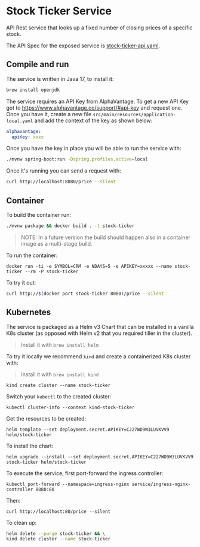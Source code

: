 # Stock Ticker Service

API Rest service that looks up a fixed number of closing prices of a specific stock.

The API Spec for the exposed service is [stock-ticker-api.yaml](src/main/resources/api/stock-ticker-api.yaml).

## Compile and run

The service is written in Java 17, to install it:

```bash
brew install openjdk
```

The service requires an API Key from AlphaVantage. 
To get a new API Key got to https://www.alphavantage.co/support/#api-key and request one.
Once you have it, create a new file `src/main/resources/application-local.yaml` and add the context of the
key as shown below:

```yaml
alphavantage:
  apiKey: xxxx
```

Once you have the key in place you will be able to run the service with:
```bash
./mvnw spring-boot:run -Dspring.profiles.active=local
```

Once it's running you can send a request with:
```bash
curl http://localhost:8080/price --silent
```

## Container

To build the container run:

```bash
./mvnw package && docker build . -t stock-ticker
```

> NOTE: In a future version the build should happen also in a container image as a multi-stage build.

To run the container:
```
docker run -ti -e SYMBOL=CRM -e NDAYS=5 -e APIKEY=xxxxx --name stock-ticker --rm -P stock-ticker
```

To try it out:

```bash
curl http://$(docker port stock-ticker 8080)/price --silent
```

## Kubernetes

The service is packaged as a Helm v3 Chart that can be installed in a vanilla K8s cluster (as opposed with Helm v2 that you required tiller in the cluster).
> Install it with `brew install helm`

To try it locally we recommend `kind` and create a containerized K8s cluster with:
> Install it with `brew install kind` 

```
kind create cluster --name stock-ticker
```

Switch your `kubectl` to the created cluster:

```
kubectl cluster-info --context kind-stock-ticker
```

Get the resources to be created:

```
helm template --set deployment.secret.APIKEY=C227WD9W3LUVKVV9 helm/stock-ticker
```

To install the chart:

```
helm upgrade --install --set deployment.secret.APIKEY=C227WD9W3LUVKVV9 stock-ticker helm/stock-ticker
```

To execute the service, first port-forward the ingress controller:
```
kubectl port-forward --namespace=ingress-nginx service/ingress-nginx-controller 8080:80
```

Then:

```
curl http://localhost:80/price --silent
```

To clean up:
```bash 
helm delete --purge stock-ticker && \
kind delete cluster --name stock-ticker
```
